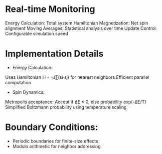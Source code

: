# Real-time Monitoring

Energy Calculation: Total system Hamiltonian
Magnetization: Net spin alignment
Moving Averages: Statistical analysis over time
Update Control: Configurable simulation speed

# Implementation Details
- Energy Calculation:

Uses Hamiltonian H = -J∑(si·sj) for nearest neighbors
Efficient parallel computation

- Spin Dynamics:

Metropolis acceptance: Accept if ΔE ≤ 0, else probability exp(-ΔE/T)
Simplified Boltzmann probability using temperature scaling

# Boundary Conditions:

- Periodic boundaries for finite-size effects
- Modulo arithmetic for neighbor addressing
